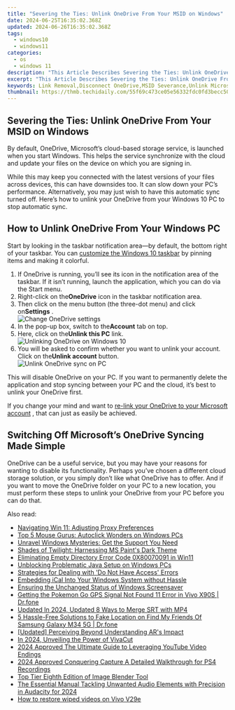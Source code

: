 ```yaml
---
title: "Severing the Ties: Unlink OneDrive From Your MSID on Windows"
date: 2024-06-25T16:35:02.368Z
updated: 2024-06-26T16:35:02.368Z
tags:
  - windows10
  - windows11
categories:
  - os
  - windows 11
description: "This Article Describes Severing the Ties: Unlink OneDrive From Your MSID on Windows"
excerpt: "This Article Describes Severing the Ties: Unlink OneDrive From Your MSID on Windows"
keywords: Link Removal,Disconnect OneDrive,MSID Severance,Unlink Microsoft,Windows Remove Share,Office Dissolve Links,OneDrive Detach MSID
thumbnail: https://thmb.techidaily.com/55f69c473ce05e56332fdc0fd3becc5010779e559c1a26eb52ce7f94ac706c0b.jpg
---
```


## Severing the Ties: Unlink OneDrive From Your MSID on Windows

 By default, OneDrive, Microsoft’s cloud-based storage service, is launched when you start Windows. This helps the service synchronize with the cloud and update your files on the device on which you are signing in.

 While this may keep you connected with the latest versions of your files across devices, this can have downsides too. It can slow down your PC’s performance. Alternatively, you may just wish to have this automatic sync turned off. Here’s how to unlink your OneDrive from your Windows 10 PC to stop automatic sync.

## How to Unlink OneDrive From Your Windows PC

 Start by looking in the taskbar notification area—by default, the bottom right of your taskbar. You can [customize the Windows 10 taskbar](https://www.makeuseof.com/tag/7-tips-customizing-windows-10-taskbar/) by pinning items and making it colorful.

1. If OneDrive is running, you’ll see its icon in the notification area of the taskbar. If it isn’t running, launch the application, which you can do via the Start menu.
2. Right-click on the**OneDrive** icon in the taskbar notification area.
3. Then click on the menu button (the three-dot menu) and click on**Settings** .  
![Change OneDrive settings](https://static1.makeuseofimages.com/wordpress/wp-content/uploads/2023/03/01-onedrive-settings-1.jpg)
4. In the pop-up box, switch to the**Account** tab on top.
5. Here, click on the**Unlink this PC** link.  
![Unlinking OneDrive on Windows 10](https://static1.makeuseofimages.com/wordpress/wp-content/uploads/2023/03/02-unlink-pc-onedrive.jpg)
6. You will be asked to confirm whether you want to unlink your account. Click on the**Unlink account** button.  
![Unlink OneDrive sync on PC](https://static1.makeuseofimages.com/wordpress/wp-content/uploads/2023/03/03-unlink-onedrive-account.jpg)

 This will disable OneDrive on your PC. If you want to permanently delete the application and stop syncing between your PC and the cloud, it’s best to unlink your OneDrive first.

 If you change your mind and want to [re-link your OneDrive to your Microsoft account](https://www.makeuseof.com/link-onedrive-microsoft-account-windows-10/) , that can just as easily be achieved.

## Switching Off Microsoft’s OneDrive Syncing Made Simple

 OneDrive can be a useful service, but you may have your reasons for wanting to disable its functionality. Perhaps you’ve chosen a different cloud storage solution, or you simply don’t like what OneDrive has to offer. And if you want to move the OneDrive folder on your PC to a new location, you must perform these steps to unlink your OneDrive from your PC before you can do that.


<ins class="adsbygoogle"
     style="display:block"
     data-ad-format="autorelaxed"
     data-ad-client="ca-pub-7571918770474297"
     data-ad-slot="1223367746"></ins>



<ins class="adsbygoogle"
     style="display:block"
     data-ad-client="ca-pub-7571918770474297"
     data-ad-slot="8358498916"
     data-ad-format="auto"
     data-full-width-responsive="true"></ins>

<span class="atpl-alsoreadstyle">Also read:</span>
<div><ul>
<li><a href="https://win11-tips.techidaily.com/navigating-win-11-adjusting-proxy-preferences/"><u>Navigating Win 11: Adjusting Proxy Preferences</u></a></li>
<li><a href="https://win11-tips.techidaily.com/top-5-mouse-gurus-autoclick-wonders-on-windows-pcs/"><u>Top 5 Mouse Gurus: Autoclick Wonders on Windows PCs</u></a></li>
<li><a href="https://win11-tips.techidaily.com/1719220019899-unravel-windows-mysteries-get-the-support-you-need/"><u>Unravel Windows Mysteries: Get the Support You Need</u></a></li>
<li><a href="https://win11-tips.techidaily.com/shades-of-twilight-harnessing-ms-paints-dark-theme/"><u>Shades of Twilight: Harnessing MS Paint's Dark Theme</u></a></li>
<li><a href="https://win11-tips.techidaily.com/eliminating-empty-directory-error-code-0x80070091-in-win11/"><u>Eliminating Empty Directory Error Code 0X80070091 in Win11</u></a></li>
<li><a href="https://win11-tips.techidaily.com/unblocking-problematic-java-setup-on-windows-pcs/"><u>Unblocking Problematic Java Setup on Windows PCs</u></a></li>
<li><a href="https://win11-tips.techidaily.com/strategies-for-dealing-with-do-not-have-access-errors/"><u>Strategies for Dealing with 'Do Not Have Access' Errors</u></a></li>
<li><a href="https://win11-tips.techidaily.com/embedding-ical-into-your-windows-system-without-hassle/"><u>Embedding iCal Into Your Windows System without Hassle</u></a></li>
<li><a href="https://win11-tips.techidaily.com/ensuring-the-unchanged-status-of-windows-screensaver/"><u>Ensuring the Unchanged Status of Windows Screensaver</u></a></li>
<li><a href="https://android-location.techidaily.com/getting-the-pokemon-go-gps-signal-not-found-11-error-in-vivo-x90s-drfone-by-drfone-virtual/"><u>Getting the Pokemon Go GPS Signal Not Found 11 Error in Vivo X90S | Dr.fone</u></a></li>
<li><a href="https://ai-editing-video.techidaily.com/updated-in-2024-updated-8-ways-to-merge-srt-with-mp4/"><u>Updated In 2024, Updated 8 Ways to Merge SRT with MP4</u></a></li>
<li><a href="https://location-fake.techidaily.com/5-hassle-free-solutions-to-fake-location-on-find-my-friends-of-samsung-galaxy-m34-5g-drfone-by-drfone-virtual-android/"><u>5 Hassle-Free Solutions to Fake Location on Find My Friends Of Samsung Galaxy M34 5G | Dr.fone</u></a></li>
<li><a href="https://extra-support.techidaily.com/updated-perceiving-beyond-understanding-ars-impact/"><u>[Updated] Perceiving Beyond  Understanding AR's Impact</u></a></li>
<li><a href="https://some-guidance.techidaily.com/in-2024-unveiling-the-power-of-vivacut/"><u>In 2024, Unveiling the Power of VivaCut</u></a></li>
<li><a href="https://youtube-help.techidaily.com/2024-approved-the-ultimate-guide-to-leveraging-youtube-video-endings/"><u>2024 Approved  The Ultimate Guide to Leveraging YouTube Video Endings</u></a></li>
<li><a href="https://screen-sharing-recording.techidaily.com/2024-approved-conquering-capture-a-detailed-walkthrough-for-ps4-recordings/"><u>2024 Approved  Conquering Capture  A Detailed Walkthrough for PS4 Recordings</u></a></li>
<li><a href="https://extra-information.techidaily.com/top-tier-eighth-edition-of-image-blender-tool/"><u>Top Tier  Eighth Edition of Image Blender Tool</u></a></li>
<li><a href="https://voice-adjusting.techidaily.com/the-essential-manual-tackling-unwanted-audio-elements-with-precision-in-audacity-for-2024/"><u>The Essential Manual Tackling Unwanted Audio Elements with Precision in Audacity for 2024</u></a></li>
<li><a href="https://blog-min.techidaily.com/how-to-restore-wiped-videos-on-vivo-v29e-by-fonelab-android-recover-video/"><u>How to restore wiped videos on Vivo V29e</u></a></li>
</ul></div>
